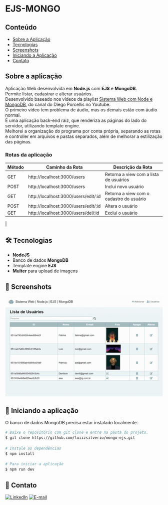 # EJS-MONGO

## Conteúdo
* [Sobre a Aplicação](#sobre-a-aplicação)
* [Tecnologias](#hammer_and_wrench-tecnologias)
* [Screenshots](#camera_flash-screenshots)
* [Iniciando a Aplicação](#car-Iniciando-a-aplicação)
* [Contato](#email-contato)

## Sobre a aplicação
Aplicação Web desenvolvida em __Node.js__ com __EJS__ e __MongoDB__.<br />
Permite listar, cadastrar e alterar usuários.<br />
Desenvolvido baseado nos vídeos da playlist [Sistema Web com Node e MongoDB](https://www.youtube.com/playlist?list=PLLBtSf_66PxqkVsbywbbnC6ID_0UXaN7M), do canal do Diego Porcellis no Youtube. <br />
O primeiro vídeo tem problema de áudio, mas os demais estão com áudio normal. <br />
É uma aplicação back-end raiz, que renderiza as páginas do lado do servidor, utilizando template engine. <br />
Melhorei a organização do programa por conta própria, separando as rotas e controller em arquivos e pastas separados, além de melhorar a estilização das páginas.<br />

### Rotas da aplicação

| Método | Caminho da Rota | Descrição da Rota |
|---|---|---|
| GET  | http://localhost:3000/users | Retorna a view com a lista de usuários |
| POST | http://localhost:3000/users | Inclui novo usuário |
| GET  | http://localhost:3000/users/edit/:id | Retorna a view com o cadastro do usuário |
| POST | http://localhost:3000/users/edit/:id | Altera o usuário |
| GET  | http://localhost:3000/users/del/:id | Exclui o usuário |
|

## :hammer_and_wrench: Tecnologias
* __NodeJS__
* Banco de dados __MongoDB__
* Template engine __EJS__
* __Multer__ para upload de imagens

## :camera_flash: Screenshots
![](https://github.com/luiizsilverio/mongo-ejs/blob/main/assets/ejs-mongo.gif)

## :car: Iniciando a aplicação
O banco de dados MongoDB precisa estar instalado localmente.<br />
```bash
# Baixe o repositório com git clone e entre na pasta do projeto.
$ git clone https://github.com/luiizsilverio/mongo-ejs.git

# Instale as dependências
$ npm install

# Para iniciar a aplicação
$ npm run dev
```

## :email: Contato

[![LinkedIn](https://img.shields.io/badge/LinkedIn-0077B5?style=for-the-badge&logo=linkedin&logoColor=white)](https://www.linkedin.com/in/luiz-s-de-oliveira-6b6067210)
[![E-mail](https://img.shields.io/badge/Gmail-D14836?style=for-the-badge&logo=gmail&logoColor=white)](mailto:luiiz.silverio@gmail.com)
